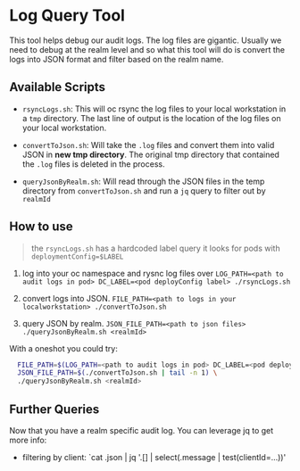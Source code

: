 # Log Query Tool

This tool helps debug our audit logs. The log files are gigantic. Usually we need to debug at the realm level and so what this tool will do is convert the logs into JSON format and filter based on the realm name. 

## Available Scripts

- `rsyncLogs.sh`: This will oc rsync the log files to your local workstation in a `tmp` directory. The last line of output is the location of the log files on your local workstation.

- `convertToJson.sh`: Will take the `.log` files and convert them into valid JSON in __new tmp directory__. The original tmp directory that contained the `.log` files is deleted in the process.

- `queryJsonByRealm.sh`: Will read through the JSON files in the temp directory from `convertToJson.sh` and run a `jq` query to filter out by `realmId`

## How to use

> the `rsyncLogs.sh` has a hardcoded label query it looks for pods with `deploymentConfig=$LABEL`

1. log into your oc namespace and rysnc log files over `LOG_PATH=<path to audit logs in pod> DC_LABEL=<pod deployConfig label> ./rsyncLogs.sh`

2. convert logs into JSON. `FILE_PATH=<path to logs in your localworkstation> ./convertToJson.sh`

3. query JSON by realm. `JSON_FILE_PATH=<path to json files> ./queryJsonByRealm.sh <realmId>`


With a oneshot you could try:

```sh
  FILE_PATH=$(LOG_PATH=<path to audit logs in pod> DC_LABEL=<pod deployConfig label> ./rsyncLogs.sh | tail -n 1) \
  JSON_FILE_PATH=$(./convertToJson.sh | tail -n 1) \
  ./queryJsonByRealm.sh <realmId>
```

## Further Queries

Now that you have a realm specific audit log. You can leverage jq to get more info:

- filtering by client: `cat <name>.json | jq '.[] | select(.message | test(clientId=...))'